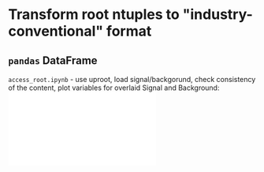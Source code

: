 # Transform root ntuples to "industry-conventional" format

## `pandas` DataFrame
`access_root.ipynb` - use uproot, load signal/backgorund, check consistency of the content, plot variables for overlaid Signal and Background:
![Example of input variable(s) plot](Plots/var.pdf)
